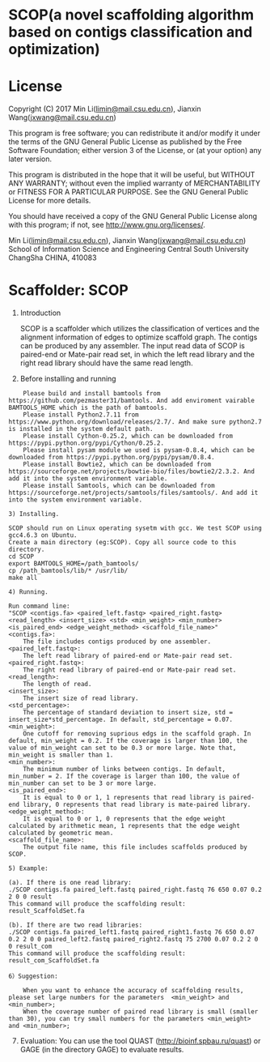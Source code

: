 # SCOP(a novel scaffolding algorithm based on contigs classification and optimization)

License
=========

Copyright (C) 2017  Min Li(limin@mail.csu.edu.cn), Jianxin Wang(jxwang@mail.csu.edu.cn)

This program is free software; you can redistribute it and/or
modify it under the terms of the GNU General Public License
as published by the Free Software Foundation; either version 3
of the License, or (at your option) any later version.

This program is distributed in the hope that it will be useful,
but WITHOUT ANY WARRANTY; without even the implied warranty of
MERCHANTABILITY or FITNESS FOR A PARTICULAR PURPOSE.  See the
GNU General Public License for more details.

You should have received a copy of the GNU General Public License
along with this program; if not, see <http://www.gnu.org/licenses/>.

Min Li(limin@mail.csu.edu.cn), Jianxin Wang(jxwang@mail.csu.edu.cn)
School of Information Science and Engineering
Central South University
ChangSha
CHINA, 410083


Scaffolder: SCOP
=================

1) Introduction

	SCOP is a scaffolder which utilizes the classification of vertices and the alignment information of edges to optimize scaffold graph. 
	The contigs can be produced by any assembler.
	The input read data of SCOP is paired-end or Mate-pair read set, in which the left read library and the right read library should have the same read length.

2) Before installing and running
```	
	Please build and install bamtools from https://github.com/pezmaster31/bamtools. And add enviroment vairable BAMTOOLS_HOME which is the path of bamtools.
	Please install Python2.7.11 from https://www.python.org/download/releases/2.7/. And make sure python2.7 is installed in the system default path.  
	Please install Cython-0.25.2, which can be downloaded from https://pypi.python.org/pypi/Cython/0.25.2.
	Please install pysam module we used is pysam-0.8.4, which can be downloaded from https://pypi.python.org/pypi/pysam/0.8.4. 
	Please install Bowtie2, which can be downloaded from https://sourceforge.net/projects/bowtie-bio/files/bowtie2/2.3.2. And add it into the system environment variable.
	Please install Samtools, which can be downloaded from https://sourceforge.net/projects/samtools/files/samtools/. And add it into the system environment variable.
	
3) Installing.
```
	SCOP should run on Linux operating sysetm with gcc. We test SCOP using gcc4.6.3 on Ubuntu.
	Create a main directory (eg:SCOP). Copy all source code to this directory.
	cd SCOP
	export BAMTOOLS_HOME=/path_bamtools/
	cp /path_bamtools/lib/* /usr/lib/
	make all
```
4) Running.
```
	Run command line: 
	"SCOP <contigs.fa> <paired_left.fastq> <paired_right.fastq> <read_length> <insert_size> <std> <min_weight> <min_number> <is_paired_end> <edge_weight_method> <scaffold_file_name>"
	<contigs.fa>: 
		The file includes contigs produced by one assembler.
	<paired_left.fastq>:
		The left read library of paired-end or Mate-pair read set.
	<paired_right.fastq>:
		The right read library of paired-end or Mate-pair read set.
	<read_length>: 
		The length of read.
	<insert_size>: 
		The insert size of read library.
	<std_percentage>: 
		The percentage of standard deviation to insert size, std = insert_size*std_percentage. In default, std_percentage = 0.07.
	<min_weight>: 
		One cutoff for removing suprious edgs in the scaffold graph. In default, min_weight = 0.2. If the coverage is larger than 100, the value of min_weight can set to be 0.3 or more large. Note that, min_weight is smaller than 1.
	<min_number>: 
		The minimum number of links between contigs. In default, min_number = 2. If the coverage is larger than 100, the value of min_number can set to be 3 or more large.
	<is_paired_end>: 
		It is equal to 0 or 1, 1 represents that read library is paired-end library, 0 represents that read library is mate-paired library.
	<edge_weight_method>: 
		It is equal to 0 or 1, 0 represents that the edge weight calculated by arithmetic mean, 1 represents that the edge weight calculated by geometric mean.
	<scaffold_file_name>: 
		The output file name, this file includes scaffolds produced by SCOP. 
```
5) Example:
```
	(a). If there is one read library:
	./SCOP contigs.fa paired_left.fastq paired_right.fastq 76 650 0.07 0.2 2 0 0 result
	This command will produce the scaffolding result: result_ScaffoldSet.fa
	
	(b). If there are two read libraries:
	./SCOP contigs.fa paired_left1.fastq paired_right1.fastq 76 650 0.07 0.2 2 0 0 paired_left2.fastq paired_right2.fastq 75 2700 0.07 0.2 2 0 0 result_com
	This command will produce the scaffolding result: result_com_ScaffoldSet.fa
```
6）Suggestion:

	When you want to enhance the accuracy of scaffolding results, please set large numbers for the parameters  <min_weight> and <min_number>;
	When the coverage number of paired read library is small (smaller than 30), you can try small numbers for the parameters <min_weight> and <min_number>;   
```
7) Evaluation:
	You can use the tool  QUAST (http://bioinf.spbau.ru/quast) or GAGE (in the directory GAGE) to evaluate results. 
